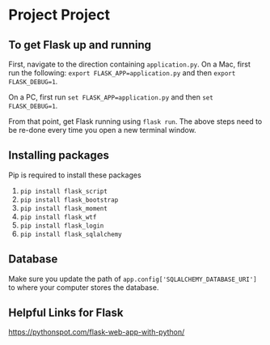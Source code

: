 # Project Project

## To get Flask up and running
First, navigate to the direction containing `application.py`. On a Mac, first run the following: `export FLASK_APP=application.py` and then `export FLASK_DEBUG=1`. 

On a PC, first run `set FLASK_APP=application.py` and then `set FLASK_DEBUG=1`.

From that point, get Flask running using `flask run`. The above steps need to be re-done every time you open a new terminal window.

## Installing packages
Pip is required to install these packages
1. `pip install flask_script`
2. `pip install flask_bootstrap`
3. `pip install flask_moment`
4. `pip install flask_wtf`
5. `pip install flask_login`
6. `pip install flask_sqlalchemy`

## Database
Make sure you update the path of `app.config['SQLALCHEMY_DATABASE_URI']` to where your computer stores the database.

## Helpful Links for Flask
<https://pythonspot.com/flask-web-app-with-python/>
